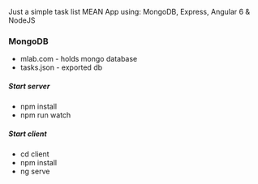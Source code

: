 Just a simple task list MEAN App using: MongoDB, Express, Angular 6 & NodeJS

### MongoDB
 - mlab.com - holds mongo database
 - tasks.json - exported db

##### Start server
 - npm install
 - npm run watch

##### Start client
 - cd client
 - npm install
 - ng serve
